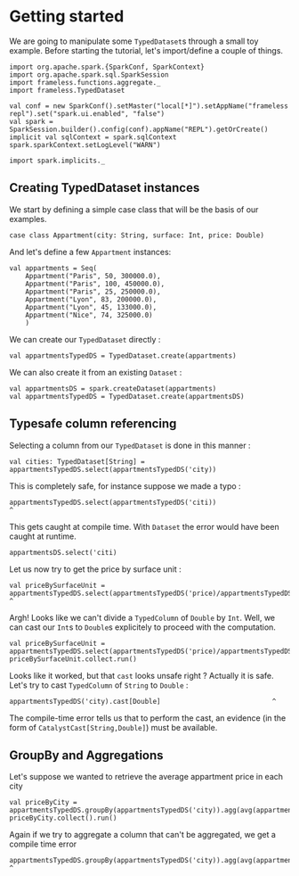 # Getting started
We are going to manipulate some `TypedDataset`s through a small toy example.
Before starting the tutorial, let's import/define a couple of things.
```tut:book
import org.apache.spark.{SparkConf, SparkContext}
import org.apache.spark.sql.SparkSession
import frameless.functions.aggregate._
import frameless.TypedDataset

val conf = new SparkConf().setMaster("local[*]").setAppName("frameless repl").set("spark.ui.enabled", "false")
val spark = SparkSession.builder().config(conf).appName("REPL").getOrCreate()
implicit val sqlContext = spark.sqlContext
spark.sparkContext.setLogLevel("WARN")

import spark.implicits._
``` 
## Creating TypedDataset instances
We start by defining a simple case class that will be the basis of our examples.
```tut:book
case class Appartment(city: String, surface: Int, price: Double)
``` 
And let's define a few `Appartment` instances:
```tut:book
val appartments = Seq(
    Appartment("Paris", 50, 300000.0),
    Appartment("Paris", 100, 450000.0),
    Appartment("Paris", 25, 250000.0),
    Appartment("Lyon", 83, 200000.0),
    Appartment("Lyon", 45, 133000.0),
    Appartment("Nice", 74, 325000.0)
    )
```
We can create our `TypedDataset` directly :
```tut:book
val appartmentsTypedDS = TypedDataset.create(appartments)
```
We can also create it from an existing `Dataset` :
```tut:book
val appartmentsDS = spark.createDataset(appartments)
val appartmentsTypedDS = TypedDataset.create(appartmentsDS)
```
## Typesafe column referencing
Selecting a column from our `TypedDataset` is done in this manner : 
```tut:book
val cities: TypedDataset[String] = appartmentsTypedDS.select(appartmentsTypedDS('city))
```
This is completely safe, for instance suppose we made a typo :
```tut:book:fail
appartmentsTypedDS.select(appartmentsTypedDS('citi))                                          ^
```
This gets caught at compile time.
With `Dataset` the error would have been caught at runtime.
```tut:book:fail
appartmentsDS.select('citi)
``` 
Let us now try to get the price by surface unit : 
```tut:book:fail
val priceBySurfaceUnit = appartmentsTypedDS.select(appartmentsTypedDS('price)/appartmentsTypedDS('surface))                                                                          ^
```
Argh! Looks like we can't divide a `TypedColumn` of `Double` by `Int`. 
Well, we can cast our `Int`s to `Double`s explicitely to proceed with the computation.
```tut:book
val priceBySurfaceUnit = appartmentsTypedDS.select(appartmentsTypedDS('price)/appartmentsTypedDS('surface).cast[Double])
priceBySurfaceUnit.collect.run()
``` 
Looks like it worked, but that `cast` looks unsafe right ? Actually it is safe.
Let's try to cast `TypedColumn` of `String` to `Double` : 
```tut:book:fail
appartmentsTypedDS('city).cast[Double]                            ^
``` 
The compile-time error tells us that to perform the cast, an evidence (in the form of `CatalystCast[String,Double]`) must be available.
## GroupBy and Aggregations
Let's suppose we wanted to retrieve the average appartment price in each city
```tut:book
val priceByCity = appartmentsTypedDS.groupBy(appartmentsTypedDS('city)).agg(avg(appartmentsTypedDS('price)))
priceByCity.collect().run()
``` 
Again if we try to aggregate a column that can't be aggregated, we get a compile time error
```tut:book:fail
appartmentsTypedDS.groupBy(appartmentsTypedDS('city)).agg(avg(appartmentsTypedDS('city)))                                                         ^
```
